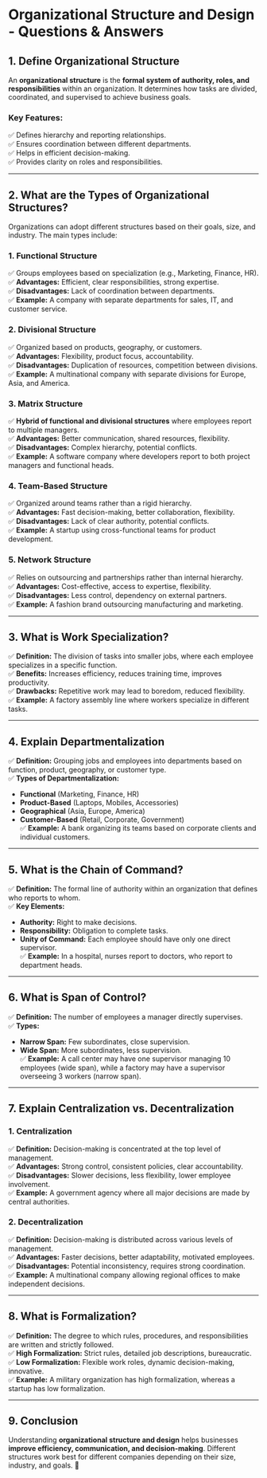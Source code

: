 # Organizational Structure and Design - Questions & Answers

## **1. Define Organizational Structure**  
An **organizational structure** is the **formal system of authority, roles, and responsibilities** within an organization. It determines how tasks are divided, coordinated, and supervised to achieve business goals.

### **Key Features:**  
✅ Defines hierarchy and reporting relationships.  
✅ Ensures coordination between different departments.  
✅ Helps in efficient decision-making.  
✅ Provides clarity on roles and responsibilities.  

---

## **2. What are the Types of Organizational Structures?**  
Organizations can adopt different structures based on their goals, size, and industry. The main types include:

### **1. Functional Structure**  
✅ Groups employees based on specialization (e.g., Marketing, Finance, HR).  
✅ **Advantages:** Efficient, clear responsibilities, strong expertise.  
✅ **Disadvantages:** Lack of coordination between departments.  
✅ **Example:** A company with separate departments for sales, IT, and customer service.

### **2. Divisional Structure**  
✅ Organized based on products, geography, or customers.  
✅ **Advantages:** Flexibility, product focus, accountability.  
✅ **Disadvantages:** Duplication of resources, competition between divisions.  
✅ **Example:** A multinational company with separate divisions for Europe, Asia, and America.

### **3. Matrix Structure**  
✅ **Hybrid of functional and divisional structures** where employees report to multiple managers.  
✅ **Advantages:** Better communication, shared resources, flexibility.  
✅ **Disadvantages:** Complex hierarchy, potential conflicts.  
✅ **Example:** A software company where developers report to both project managers and functional heads.

### **4. Team-Based Structure**  
✅ Organized around teams rather than a rigid hierarchy.  
✅ **Advantages:** Fast decision-making, better collaboration, flexibility.  
✅ **Disadvantages:** Lack of clear authority, potential conflicts.  
✅ **Example:** A startup using cross-functional teams for product development.

### **5. Network Structure**  
✅ Relies on outsourcing and partnerships rather than internal hierarchy.  
✅ **Advantages:** Cost-effective, access to expertise, flexibility.  
✅ **Disadvantages:** Less control, dependency on external partners.  
✅ **Example:** A fashion brand outsourcing manufacturing and marketing.

---

## **3. What is Work Specialization?**  
✅ **Definition:** The division of tasks into smaller jobs, where each employee specializes in a specific function.  
✅ **Benefits:** Increases efficiency, reduces training time, improves productivity.  
✅ **Drawbacks:** Repetitive work may lead to boredom, reduced flexibility.  
✅ **Example:** A factory assembly line where workers specialize in different tasks.

---

## **4. Explain Departmentalization**  
✅ **Definition:** Grouping jobs and employees into departments based on function, product, geography, or customer type.  
✅ **Types of Departmentalization:**  
- **Functional** (Marketing, Finance, HR)  
- **Product-Based** (Laptops, Mobiles, Accessories)  
- **Geographical** (Asia, Europe, America)  
- **Customer-Based** (Retail, Corporate, Government)  
✅ **Example:** A bank organizing its teams based on corporate clients and individual customers.

---

## **5. What is the Chain of Command?**  
✅ **Definition:** The formal line of authority within an organization that defines who reports to whom.  
✅ **Key Elements:**  
- **Authority:** Right to make decisions.  
- **Responsibility:** Obligation to complete tasks.  
- **Unity of Command:** Each employee should have only one direct supervisor.  
✅ **Example:** In a hospital, nurses report to doctors, who report to department heads.

---

## **6. What is Span of Control?**  
✅ **Definition:** The number of employees a manager directly supervises.  
✅ **Types:**  
- **Narrow Span:** Few subordinates, close supervision.  
- **Wide Span:** More subordinates, less supervision.  
✅ **Example:** A call center may have one supervisor managing 10 employees (wide span), while a factory may have a supervisor overseeing 3 workers (narrow span).

---

## **7. Explain Centralization vs. Decentralization**  
### **1. Centralization**  
✅ **Definition:** Decision-making is concentrated at the top level of management.  
✅ **Advantages:** Strong control, consistent policies, clear accountability.  
✅ **Disadvantages:** Slower decisions, less flexibility, lower employee involvement.  
✅ **Example:** A government agency where all major decisions are made by central authorities.

### **2. Decentralization**  
✅ **Definition:** Decision-making is distributed across various levels of management.  
✅ **Advantages:** Faster decisions, better adaptability, motivated employees.  
✅ **Disadvantages:** Potential inconsistency, requires strong coordination.  
✅ **Example:** A multinational company allowing regional offices to make independent decisions.

---

## **8. What is Formalization?**  
✅ **Definition:** The degree to which rules, procedures, and responsibilities are written and strictly followed.  
✅ **High Formalization:** Strict rules, detailed job descriptions, bureaucratic.  
✅ **Low Formalization:** Flexible work roles, dynamic decision-making, innovative.  
✅ **Example:** A military organization has high formalization, whereas a startup has low formalization.

---

## **9. Conclusion**  
Understanding **organizational structure and design** helps businesses **improve efficiency, communication, and decision-making**. Different structures work best for different companies depending on their size, industry, and goals. 🚀